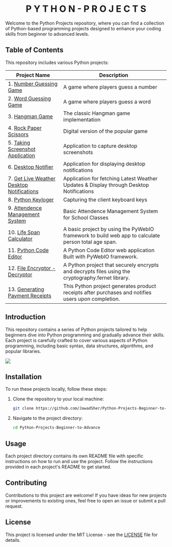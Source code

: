 <h1 align='center'>P Y T H O N - P R O J E C T S</h1>
Welcome to the Python Projects repository, where you can find a collection of Python-based programming projects designed to enhance your coding skills from beginner to advanced levels.

## Table of Contents
This repository includes various Python projects:

| Project Name                   | Description                           |
|--------------------------------|---------------------------------------|
| 1. [Number Guessing Game](https://github.com/JawadSher/Python-Projects-Beginner-to-Advance/tree/main/Project%201%20-%20Number%20Guessing%20Game)           | A game where players guess a number  |
| 2. [Word Guessing Game](https://github.com/JawadSher/Python-Projects-Beginner-to-Advance/tree/main/Project%202%20-%20Word%20Guessing%20Game)             | A game where players guess a word    |
| 3. [Hangman Game](https://github.com/JawadSher/Python-Projects-Beginner-to-Advance/tree/main/Project%203%20-%20Hungman%20Game)                     | The classic Hangman game implementation |
| 4. [Rock Paper Scissors](https://github.com/JawadSher/Python-Projects-Beginner-to-Advance/tree/main/Project%204%20-%20Rock%20Paper%20Scissor)              | Digital version of the popular game  |
| 5. [Taking Screenshot Application](https://github.com/JawadSher/Python-Projects-Beginner-to-Advance/tree/main/Project%205%20-%20Taking%20Screenshot%20Application)    | Application to capture desktop screenshots |
| 6. [Desktop Notifier](https://github.com/JawadSher/Python-Projects-Beginner-to-Advance/tree/main/Project%206%20-%20Desktop%20Notifier)                 | Application for displaying desktop notifications |
| 7. [Get Live Weather Desktop Notifications](https://github.com/JawadSher/Python-Projects-Beginner-to-Advance/tree/main/Project%207%20-%20Get%20Live%20Weather%20Desktop%20Notifications) | Application for fetching Latest Weather Updates & Display through Desktop Notifications |
| 8. [Python Keyloger](https://github.com/JawadSher/Python-Projects-Beginner-to-Advance/tree/main/Project%208%20-%20Python%20Keyloger) | Capturing the client keyboard keys |
| 9. [Attendence Management System](https://github.com/JawadSher/Python-Projects-Beginner-to-Advance/tree/main/Project%209%20-%20Class%20Attendence%20Management) | Basic Attendence Management System for School Classes |
| 10. [Life Span Calculator](https://github.com/JawadSher/Python-Projects-Beginner-to-Advance/tree/main/Project%2010%20-%20Life%20Span%20Calculator) | A basic project by using the PyWebIO framework to build web app to calculate person total age span. |
| 11. [Python Code Editor](https://github.com/JawadSher/Python-Projects-Beginner-to-Advance/tree/main/Project%2011%20-%20Python%20Code%20Editor) | A Python Code Editor web application Built with PyWebIO framework. |
| 12. [File Encryptor - Decryptor](https://github.com/JawadSher/Python-Projects-Beginner-to-Advance/tree/main/Project%2012%20-%20File%20Encryptor%20Decryptor) | A Python project that securely encrypts and decrypts files using the cryptography.fernet library.
| 13. [Generating Payment Receipts](https://github.com/JawadSher/Python-Projects-Beginner-to-Advance/tree/main/Project%2013%20-%20Generating%20Payment%20Receipts) | This Python project generates product receipts after purchases and notifies users upon completion.

## Introduction

This repository contains a series of Python projects tailored to help beginners dive into Python programming and gradually advance their skills. Each project is carefully crafted to cover various aspects of Python programming, including basic syntax, data structures, algorithms, and popular libraries.

<img src="https://bensstats.wordpress.com/wp-content/uploads/2020/08/zero-to-hero.gif?w=900">

## Installation

To run these projects locally, follow these steps:

1. Clone the repository to your local machine:

    ```bash
    git clone https://github.com/JawadSher/Python-Projects-Beginner-to-Advance.git
    ```

2. Navigate to the project directory:

    ```bash
    cd Python-Projects-Beginner-to-Advance
    ```

## Usage

Each project directory contains its own README file with specific instructions on how to run and use the project. Follow the instructions provided in each project's README to get started.

## Contributing

Contributions to this project are welcome! If you have ideas for new projects or improvements to existing ones, feel free to open an issue or submit a pull request.

## License

This project is licensed under the MIT License - see the [LICENSE](LICENSE) file for details.

